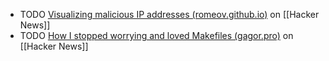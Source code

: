 - TODO [Visualizing malicious IP addresses (romeov.github.io)](https://news.ycombinator.com/item?id=40164337) on [[Hacker News]]
- TODO [How I stopped worrying and loved Makefiles (gagor.pro)](https://news.ycombinator.com/item?id=40182555) on [[Hacker News]]